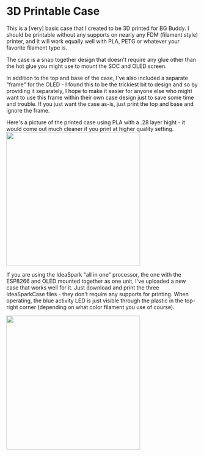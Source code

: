# 3D Printable Case
This is a [very] basic case that I created to be 3D printed for BG Buddy. I should be printable without any supports on nearly any FDM (filament style) printer, and it will work equally well with PLA, PETG or whatever your favorite filament type is.

The case is a snap together design that doesn't require any glue other than the hot glue you might use to mount the SOC and OLED screen.

In addition to the top and base of the case, I've also included a separate "frame" for the OLED - I found this to be the trickiest bit to design and so by providing it separately, I hope to make it easier for anyone else who might want to use this frame within their own case design just to save some time and trouble. If you just want the case as-is, just print the top and base and ignore the frame.

Here's a picture of the printed case using PLA with a .28 layer hight - it would come out much cleaner if you print at higher quality setting.
<img src="https://user-images.githubusercontent.com/11561147/209178722-d09a80fc-00b4-4cdf-aeea-fee7a31ac54d.jpg" width="350" >

If you are using the IdeaSpark "all in one" processor, the one with the ESP8266 and OLED mounted together as one unit, I've uploaded a new case that works well for it. Just download and print the three IdeaSparkCase files - they don't require any supports for printing. When operating, the blue activity LED is just visible through the plastic in the top-right corner (depending on what color filament you use of course).

<img src="https://user-images.githubusercontent.com/11561147/231252258-ba1098e6-e328-4e88-9e05-de1041518b10.jpg" width="350" >
